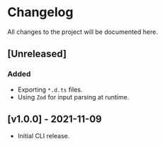 # Changelog

All changes to the project will be documented here.

## [Unreleased]

### Added

- Exporting `*.d.ts` files.
- Using `Zod` for input parsing at runtime.

## [v1.0.0] - 2021-11-09

- Initial CLI release.
